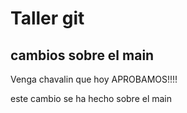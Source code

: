 

# Taller git 

## cambios sobre el main




Venga chavalin que hoy APROBAMOS!!!!


este cambio se ha hecho sobre el main
